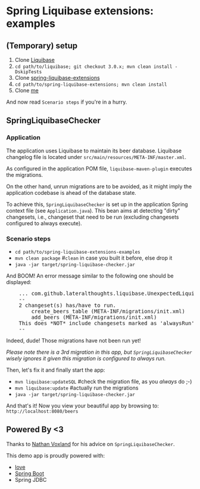 # Spring Liquibase extensions: examples

## (Temporary) setup

 1. Clone [Liquibase](https://github.com/liquibase/liquibase)
 1. `cd path/to/liquibase; git checkout 3.0.x; mvn clean install -DskipTests`
 1. Clone [spring-liquibase-extensions](https://github.com/LateralThoughts/spring-liquibase-extensions)
 1. `cd path/to/spring-liquibase-extensions; mvn clean install`
 1. Clone [me](https://github.com/LateralThoughts/spring-liquibase-extensions-examples)

And now read `Scenario steps` if you're in a hurry.

## SpringLiquibaseChecker

### Application

The application uses Liquibase to maintain its beer database.
Liquibase changelog file is located under `src/main/resources/META-INF/master.xml`.

As configured in the application POM file, `liquibase-maven-plugin` executes the
migrations.

On the other hand, unrun migrations are to be avoided, as it might imply the
application codebase is ahead of the database state.

To achieve this, `SpringLiquibaseChecker` is set up in the application Spring
context file (see `Application.java`). This bean aims at detecting "dirty"
changesets, i.e., changeset that need to be run (excluding changesets configured
to always execute).

### Scenario steps

 * `cd path/to/spring-liquibase-extensions-examples`
 * `mvn clean package` #`clean` in case you built it before, else drop it
 * `java -jar target/spring-liquibase-checker.jar`

And BOOM! An error message similar to the following one should be displayed:

<pre>
    ... com.github.lateralthoughts.liquibase.UnexpectedLiquibaseChangesetException:
    --
    2 changeset(s) has/have to run.
        create_beers_table (META-INF/migrations/init.xml)
        add_beers (META-INF/migrations/init.xml)
    This does *NOT* include changesets marked as 'alwaysRun'
    --
</pre>

Indeed, dude! Those migrations have not been run yet!

_Please note there is a 3rd migration in this app, but `SpringLiquibaseChecker` wisely ignores it
given this migration is configured to always run._

Then, let's fix it and finally start the app:

 * `mvn liquibase:updateSQL` #check the migration file, as you *always* do ;-)
 * `mvn liquibase:update` #actually run the migrations
 * `java -jar target/spring-liquibase-checker.jar`

And that's it!
Now you view your beautiful app by browsing to: `http://localhost:8080/beers`

## Powered By <3

Thanks to [Nathan Voxland](https://twitter.com/nvoxland) for his advice on `SpringLiquibaseChecker`.

This demo app is proudly powered with:

 * [love](http://www.lateral-thoughts.com/)
 * [Spring Boot](https://github.com/spring-projects/spring-boot)
 * Spring JDBC
